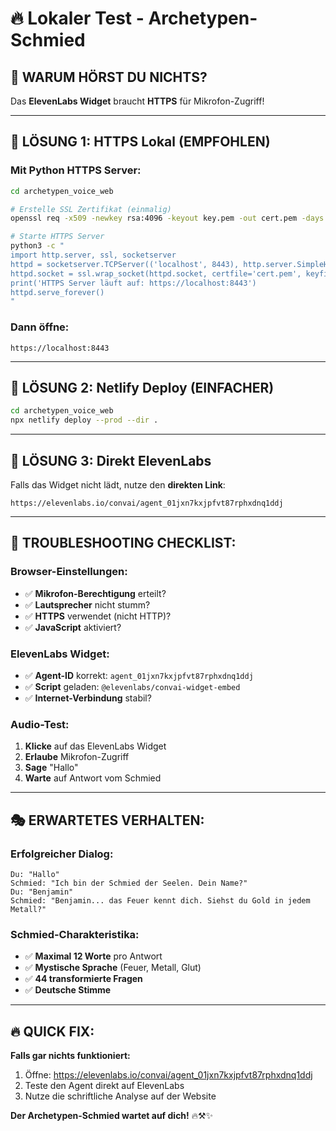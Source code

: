 # 🔥 Lokaler Test - Archetypen-Schmied

## 🎯 **WARUM HÖRST DU NICHTS?**

Das **ElevenLabs Widget** braucht **HTTPS** für Mikrofon-Zugriff!

---

## 🚀 **LÖSUNG 1: HTTPS Lokal (EMPFOHLEN)**

### **Mit Python HTTPS Server:**
```bash
cd archetypen_voice_web

# Erstelle SSL Zertifikat (einmalig)
openssl req -x509 -newkey rsa:4096 -keyout key.pem -out cert.pem -days 365 -nodes

# Starte HTTPS Server
python3 -c "
import http.server, ssl, socketserver
httpd = socketserver.TCPServer(('localhost', 8443), http.server.SimpleHTTPRequestHandler)
httpd.socket = ssl.wrap_socket(httpd.socket, certfile='cert.pem', keyfile='key.pem', server_side=True)
print('HTTPS Server läuft auf: https://localhost:8443')
httpd.serve_forever()
"
```

### **Dann öffne:**
```
https://localhost:8443
```

---

## 🚀 **LÖSUNG 2: Netlify Deploy (EINFACHER)**

```bash
cd archetypen_voice_web
npx netlify deploy --prod --dir .
```

---

## 🚀 **LÖSUNG 3: Direkt ElevenLabs**

Falls das Widget nicht lädt, nutze den **direkten Link**:
```
https://elevenlabs.io/convai/agent_01jxn7kxjpfvt87rphxdnq1ddj
```

---

## 🔧 **TROUBLESHOOTING CHECKLIST:**

### **Browser-Einstellungen:**
- ✅ **Mikrofon-Berechtigung** erteilt?
- ✅ **Lautsprecher** nicht stumm?
- ✅ **HTTPS** verwendet (nicht HTTP)?
- ✅ **JavaScript** aktiviert?

### **ElevenLabs Widget:**
- ✅ **Agent-ID** korrekt: `agent_01jxn7kxjpfvt87rphxdnq1ddj`
- ✅ **Script** geladen: `@elevenlabs/convai-widget-embed`
- ✅ **Internet-Verbindung** stabil?

### **Audio-Test:**
1. **Klicke** auf das ElevenLabs Widget
2. **Erlaube** Mikrofon-Zugriff
3. **Sage** "Hallo" 
4. **Warte** auf Antwort vom Schmied

---

## 🎭 **ERWARTETES VERHALTEN:**

### **Erfolgreicher Dialog:**
```
Du: "Hallo"
Schmied: "Ich bin der Schmied der Seelen. Dein Name?"
Du: "Benjamin"
Schmied: "Benjamin... das Feuer kennt dich. Siehst du Gold in jedem Metall?"
```

### **Schmied-Charakteristika:**
- ✅ **Maximal 12 Worte** pro Antwort
- ✅ **Mystische Sprache** (Feuer, Metall, Glut)
- ✅ **44 transformierte Fragen**
- ✅ **Deutsche Stimme**

---

## 🔥 **QUICK FIX:**

**Falls gar nichts funktioniert:**
1. Öffne: https://elevenlabs.io/convai/agent_01jxn7kxjpfvt87rphxdnq1ddj
2. Teste den Agent direkt auf ElevenLabs
3. Nutze die schriftliche Analyse auf der Website

**Der Archetypen-Schmied wartet auf dich!** 🔥⚒️✨ 